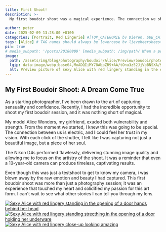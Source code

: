 ```yaml
---
title: First Shoot!
description: >-
  My first boudoir shoot was a magical experience. The connection we share made the shoot special, and the resulting images solidified my passion for boudoir photography.
  
author: peter
date: 2025-02-09 13:28:00 +0100
categories: [Portrait, Red Lingerie] #[TOP_CATEGORIE bv Dieren, SUB_CATEGORIE bv Insecten]
tags: [Alice] # TAG names should always be lowercase bv lieveheersbeestje
pin: true
# media_subpath: '/posts/20180809' [media_subpath: /img/path/ When a post contains many images, it will be a time-consuming task to repeatedly define the path of the media resources. To solve this, we can define this path in the YAML block of the post. And then, the image source of Markdown can write the file name directly:![The flower](flower.png). The output will be:<img src="/img/path/flower.png" alt="The flower" />
image: 
  path: /assets/img/blog/photography/boudoir/Alice/Preview/boudoirphoto-Alice-red-lingerie-sexy-preview.webp
  lqip: data:image/webp;base64,MoADQIiMY78AbpZR9+AA/tOnu3z52JjVbBNSXA/9oYlZHULXgWpa90HNrHa2c1qvJJg0PAjpKBTsGgAA 
  alt: Preview picture of sexy Alice with red lingery standing in the opening of a door.
--- 
```



## My First Boudoir Shoot: A Dream Come True

As a starting photographer, I've been drawn to the art of capturing sensuality and confidence. Recently, I had the incredible opportunity to shoot my first boudoir session, and it was nothing short of magical.

My model Alice Wonders, my girlfriend, exuded both vulnerability and strength. From the moment we started, I knew this was going to be special. The connection between us is electric, and I could feel her trust in my vision. With each click of the shutter, I felt like I was capturing not just a beautiful image, but a piece of her soul.

The Nikon D4s performed flawlessly, delivering stunning image quality and allowing me to focus on the artistry of the shoot. It was a reminder that even a 10-year-old camera can produce timeless, captivating results.

Even though this was just a testshoot to get to know my camera, i was blown away by the raw emotion and beauty I had captured. This first boudoir shoot was more than just a photography session; it was an experience that touched my heart and solidified my passion for this art form. I can't wait to see what other stories I can tell you through my lens.

 


<div class="main-content">
  <div class="image-wrapper align-right w-50" style="--width: 852; --height: 1280;">
    <a href="{{ 'assets/img/blog/photography/boudoir/Alice/Large/boudoirphoto-Alice-red-lingerie-sexy1.webp' | absolute_url }}" class="glightbox" data-gallery="gallery1">
      <img src="{{ 'assets/img/blog/photography/boudoir/Alice/Small/boudoirphoto-Alice-red-lingerie-sexy1.webp' | absolute_url }}"
           srcset="
             {{ 'assets/img/blog/photography/boudoir/Alice/Small/boudoirphoto-Alice-red-lingerie-sexy1.webp' | absolute_url }} 1280w,
             {{ 'assets/img/blog/photography/boudoir/Alice/Medium/boudoirphoto-Alice-red-lingerie-sexy1.webp' | absolute_url }} 2000w,
             {{ 'assets/img/blog/photography/boudoir/Alice/Large/boudoirphoto-Alice-red-lingerie-sexy1.webp' | absolute_url }} 3840w"
           sizes="(max-width: 800px) 100vw, (max-width: 1600px) 50vw, 33vw"
           alt="Sexy Alice with red lingery standing in the opening of a door hands behind her head"
           loading="lazy">
    </a>
  </div>
</div>

<div class="main-content">
  <div class="image-wrapper align-left w-50" style="--width: 852; --height: 1280;">
    <a href="{{ 'assets/img/blog/photography/boudoir/Alice/Large/boudoirphoto-Alice-red-lingerie-sexy2.webp' | absolute_url }}" class="glightbox" data-gallery="gallery1">
      <img src="{{ 'assets/img/blog/photography/boudoir/Alice/Small/boudoirphoto-Alice-red-lingerie-sexy2.webp' | absolute_url }}"
           srcset="
             {{ 'assets/img/blog/photography/boudoir/Alice/Small/boudoirphoto-Alice-red-lingerie-sexy2.webp' | absolute_url }} 1280w,
             {{ 'assets/img/blog/photography/boudoir/Alice/Medium/boudoirphoto-Alice-red-lingerie-sexy2.webp' | absolute_url }} 2000w,
             {{ 'assets/img/blog/photography/boudoir/Alice/Large/boudoirphoto-Alice-red-lingerie-sexy2.webp' | absolute_url }} 3840w"
           sizes="(max-width: 800px) 100vw, (max-width: 1600px) 50vw, 33vw"
           alt="Sexy Alice with red lingery standing strecthing in the opening of a door holding her underware"
           loading="lazy">
    </a>
  </div>
</div>

<div class="main-content">
  <div class="image-wrapper-landscape align-center w-50" style="--width: 1280; --height: 852;">
    <a href="{{ 'assets/img/blog/photography/boudoir/Alice/Large/boudoirphoto-Alice-red-lingerie-sexy4.webp' | absolute_url }}" class="glightbox" data-gallery="gallery1">
      <img src="{{ 'assets/img/blog/photography/boudoir/Alice/Small/boudoirphoto-Alice-red-lingerie-sexy4.webp' | absolute_url }}"
           srcset="
             {{ 'assets/img/blog/photography/boudoir/Alice/Small/boudoirphoto-Alice-red-lingerie-sexy4.webp' | absolute_url }} 1280w,
             {{ 'assets/img/blog/photography/boudoir/Alice/Medium/boudoirphoto-Alice-red-lingerie-sexy4.webp' | absolute_url }} 2000w,
             {{ 'assets/img/blog/photography/boudoir/Alice/Large/boudoirphoto-Alice-red-lingerie-sexy4.webp' | absolute_url }} 3840w"
           sizes="(max-width: 800px) 100vw, (max-width: 1600px) 50vw, 33vw"
           alt="Sexy Alice with red lingery close-up looking amazing"
           loading="lazy">
    </a>
  </div>
</div>

